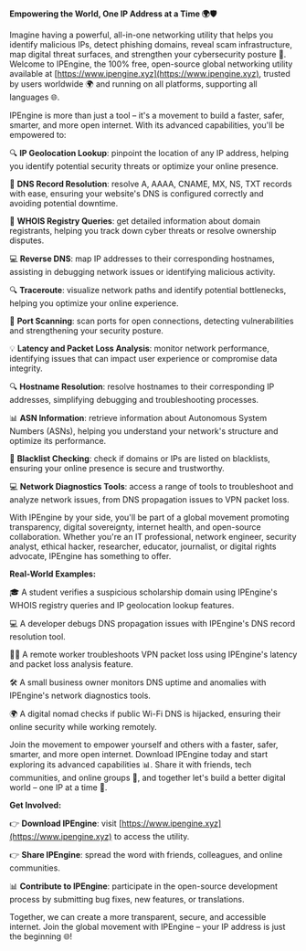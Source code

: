**Empowering the World, One IP Address at a Time 🌍🛡️**

Imagine having a powerful, all-in-one networking utility that helps you identify malicious IPs, detect phishing domains, reveal scam infrastructure, map digital threat surfaces, and strengthen your cybersecurity posture 🔐. Welcome to IPEngine, the 100% free, open-source global networking utility available at [https://www.ipengine.xyz](https://www.ipengine.xyz), trusted by users worldwide 🌍 and running on all platforms, supporting all languages 🌐.

IPEngine is more than just a tool – it's a movement to build a faster, safer, smarter, and more open internet. With its advanced capabilities, you'll be empowered to:

🔍 **IP Geolocation Lookup**: pinpoint the location of any IP address, helping you identify potential security threats or optimize your online presence.

📡 **DNS Record Resolution**: resolve A, AAAA, CNAME, MX, NS, TXT records with ease, ensuring your website's DNS is configured correctly and avoiding potential downtime.

🚀 **WHOIS Registry Queries**: get detailed information about domain registrants, helping you track down cyber threats or resolve ownership disputes.

💻 **Reverse DNS**: map IP addresses to their corresponding hostnames, assisting in debugging network issues or identifying malicious activity.

🔍 **Traceroute**: visualize network paths and identify potential bottlenecks, helping you optimize your online experience.

🚨 **Port Scanning**: scan ports for open connections, detecting vulnerabilities and strengthening your security posture.

💡 **Latency and Packet Loss Analysis**: monitor network performance, identifying issues that can impact user experience or compromise data integrity.

🔍 **Hostname Resolution**: resolve hostnames to their corresponding IP addresses, simplifying debugging and troubleshooting processes.

📊 **ASN Information**: retrieve information about Autonomous System Numbers (ASNs), helping you understand your network's structure and optimize its performance.

🚨 **Blacklist Checking**: check if domains or IPs are listed on blacklists, ensuring your online presence is secure and trustworthy.

💻 **Network Diagnostics Tools**: access a range of tools to troubleshoot and analyze network issues, from DNS propagation issues to VPN packet loss.

With IPEngine by your side, you'll be part of a global movement promoting transparency, digital sovereignty, internet health, and open-source collaboration. Whether you're an IT professional, network engineer, security analyst, ethical hacker, researcher, educator, journalist, or digital rights advocate, IPEngine has something to offer.

**Real-World Examples:**

🎓 A student verifies a suspicious scholarship domain using IPEngine's WHOIS registry queries and IP geolocation lookup features.

💻 A developer debugs DNS propagation issues with IPEngine's DNS record resolution tool.

🏃‍♂️ A remote worker troubleshoots VPN packet loss using IPEngine's latency and packet loss analysis feature.

🛠️ A small business owner monitors DNS uptime and anomalies with IPEngine's network diagnostics tools.

🌍 A digital nomad checks if public Wi-Fi DNS is hijacked, ensuring their online security while working remotely.

Join the movement to empower yourself and others with a faster, safer, smarter, and more open internet. Download IPEngine today and start exploring its advanced capabilities 📊. Share it with friends, tech communities, and online groups 🤝, and together let's build a better digital world – one IP at a time 🔗.

**Get Involved:**

👉 **Download IPEngine**: visit [https://www.ipengine.xyz](https://www.ipengine.xyz) to access the utility.

👉 **Share IPEngine**: spread the word with friends, colleagues, and online communities.

📊 **Contribute to IPEngine**: participate in the open-source development process by submitting bug fixes, new features, or translations.

Together, we can create a more transparent, secure, and accessible internet. Join the global movement with IPEngine – your IP address is just the beginning 🌐!
